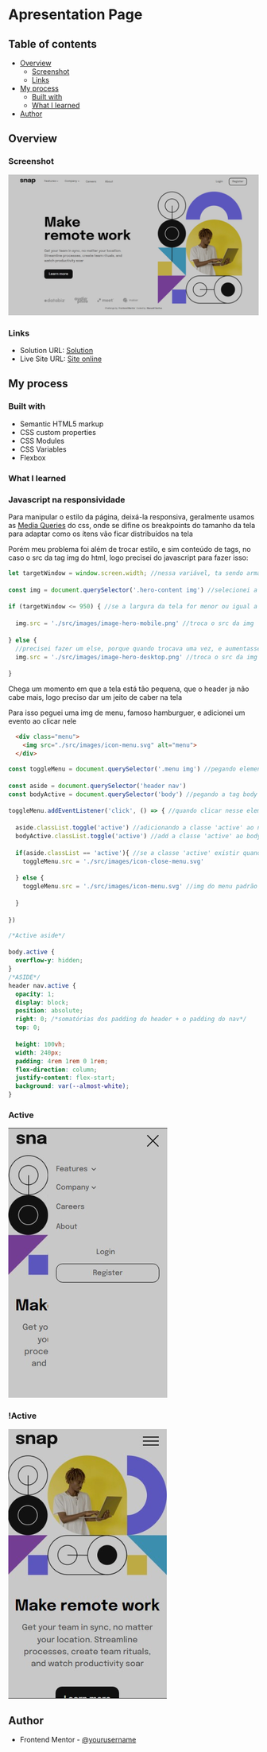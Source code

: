 # Apresentation Page

## Table of contents

- [Overview](#overview)
  - [Screenshot](#screenshot)
  - [Links](#links)
- [My process](#my-process)
  - [Built with](#built-with)
  - [What I learned](#what-i-learned)
- [Author](#author)

## Overview

### Screenshot

![Foto do projeto](./src/images/screenshot.jpg)

### Links

- Solution URL: [Solution](https://your-solution-url.com)
- Live Site URL: [Site online](https://apresentationPage.vercel.app)

## My process

### Built with

- Semantic HTML5 markup
- CSS custom properties
- CSS Modules
- CSS Variables
- Flexbox

### What I learned

### Javascript na responsividade

<p>Para manipular o estilo da página, deixá-la responsiva, geralmente usamos as <a href="https://developer.mozilla.org/pt-BR/docs/Web/CSS/Media_Queries/Using_media_queries">Media Queries</a> do css, onde se difine os breakpoints do tamanho da tela para adaptar como os ítens vão ficar distribuídos na tela</p>

<p>Porém meu problema foi além de trocar estilo, e sim conteúdo de tags, no caso o src da tag img do html, logo precisei do javascript para fazer isso:</p>

```js
let targetWindow = window.screen.width; //nessa variável, ta sendo armazenado o valor da largura da tela (number)

const img = document.querySelector('.hero-content img') //selecionei a img dentro de .hero-content, porque é ela que vou manipular

if (targetWindow <= 950) { //se a largura da tela for menor ou igual a 950 (como essa variável retorna um number, a operação relacional tem que ser feita com number), o que eu peguei aqui é o 950 pixels da tela

  img.src = './src/images/image-hero-mobile.png' //troca o src da img 

} else {
  //precisei fazer um else, porque quando trocava uma vez, e aumentasse de novo a tela no devtools do chrome, a img mantinha, porém eu quero algo 'dinâmico'
  img.src = './src/images/image-hero-desktop.png' //troca o src da img

}
```
<p>Chega um momento em que a tela está tão pequena, que o header ja não cabe mais, logo preciso dar um jeito de caber na tela</p>

<p>Para isso peguei uma img de menu, famoso hamburguer, e adicionei um evento ao clicar nele</p>

```html
  <div class="menu">
    <img src="./src/images/icon-menu.svg" alt="menu">
  </div>
```

```js
const toggleMenu = document.querySelector('.menu img') //pegando elemento img do html

const aside = document.querySelector('header nav')
const bodyActive = document.querySelector('body') //pegando a tag body

toggleMenu.addEventListener('click', () => { //quando clicar nesse elemento vai executar essa função

  aside.classList.toggle('active') //adicionando a classe 'active' ao nav, no qual tem um estilo diferente do desktop
  bodyActive.classList.toggle('active') //add a classe 'active' ao body 

  if(aside.classList == 'active'){ //se a classe 'active' existir quando clicar no menu, vai mostrar a img de close
    toggleMenu.src = './src/images/icon-close-menu.svg'

  } else {
    toggleMenu.src = './src/images/icon-menu.svg' //img do menu padrão caso a classe 'active' não existir

  }
  
})

```

```css
/*Active aside*/

body.active {
  overflow-y: hidden;
}
/*ASIDE*/
header nav.active {
  opacity: 1;
  display: block;
  position: absolute;
  right: 0; /*somatórias dos padding do header + o padding do nav*/
  top: 0;

  height: 100vh;
  width: 240px;
  padding: 4rem 1rem 0 1rem;
  flex-direction: column;
  justify-content: flex-start;
  background: var(--almost-white);
}

```
### Active
![Active](./src/images/active%20menu.jpg)
### !Active

![!Active](./src/images/!active.jpg)

## Author

- Frontend Mentor - [@yourusername](https://www.frontendmentor.io/profile/Maxwell-Santos)


